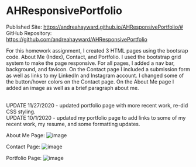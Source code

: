 # AHResponsivePortfolio

Published Site: https://andreahayward.github.io/AHResponsivePortfolio/#
GitHub Repository: https://github.com/andreahayward/AHResponsivePortfolio

For this homework assignment, I created 3 HTML pages using the bootsrap code. About Me (Index), Contact, and Portfolio. I used the bootstrap grid system to make the page responsive. For all pages, I added a nav bar, background, and favicon.
On the Contact page I included a submission form as well as links to my LinkedIn and Instagram account. I changed some of the button/hover colors on the Contact page.
On the About Me page I added an image as well as a brief paragraph about me.

<br>
UPDATE 11/27/2020 - updated portfolio page with more recent work, re-did CSS styling.
<br>
UPDATE 10/1/2020 - updated my portfolio page to add links to some of my recent work, my resume, and some formatting updates.

About Me Page:
![image](https://user-images.githubusercontent.com/67828728/94831272-85f34a80-03da-11eb-8ce5-5c0731ef15ab.png)

Contact Page:
![image](https://user-images.githubusercontent.com/67828728/94831325-94d9fd00-03da-11eb-8b04-41168b7e5fc0.png)

Portfolio Page:
![image](https://user-images.githubusercontent.com/67828728/94831360-a28f8280-03da-11eb-97b1-0162d3b6083f.png)

